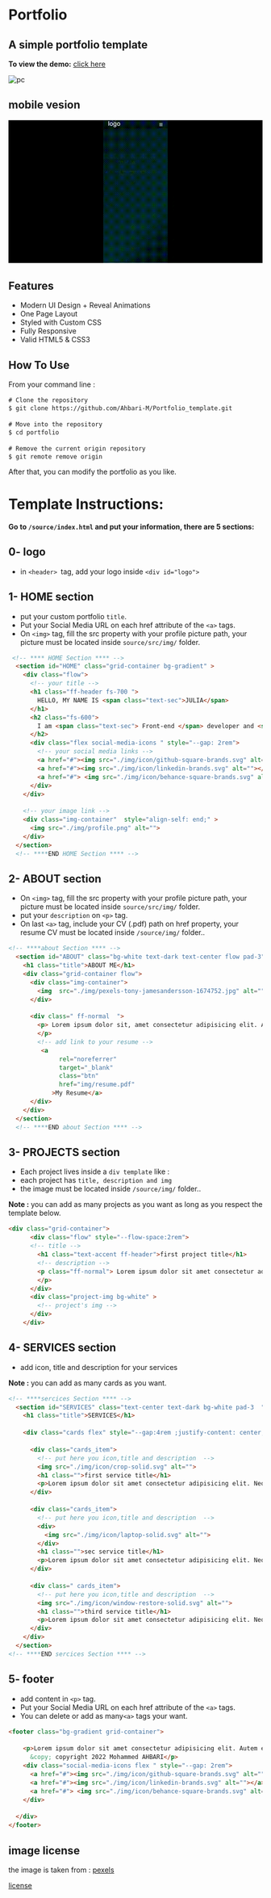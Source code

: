 # Portfolio

## A simple portfolio template

**To view the demo:** [click here](https://ahbari-m.github.io/Portfolio_template/)

![pc](./demo/portfolio.gif)

## mobile vesion 

![mobile](./demo/portfolio-mobile.gif)

## Features

- Modern UI Design + Reveal Animations
- One Page Layout
- Styled with Custom CSS
- Fully Responsive
- Valid HTML5 & CSS3

## How To Use

From your command line :

```
# Clone the repository
$ git clone https://github.com/Ahbari-M/Portfolio_template.git

# Move into the repository
$ cd portfolio

# Remove the current origin repository
$ git remote remove origin
```

After that, you can modify the portfolio as you like.

# Template Instructions:


**Go to `/source/index.html` and put your information, there are 5 sections:**

## 0- logo

- in `<header> `tag, add your logo inside `<div id="logo">`

## 1- HOME section

- put your custom portfolio `title`.
- Put your Social Media URL on each href attribute of the `<a>` tags.
- On `<img>` tag, fill the src property with your profile picture path, your picture must be located inside `source/src/img/` folder.

```html
 <!-- **** HOME Section **** -->
  <section id="HOME" class="grid-container bg-gradient" >
    <div class="flow">
      <!-- your title -->
      <h1 class="ff-header fs-700 ">
        HELLO, MY NAME IS <span class="text-sec">JULIA</span>
      </h1>
      <h2 class="fs-600">
        I am <span class="text-sec"> Front-end </span> developer and <span class="text-sec"> UI/UX   </span>Designer
      </h2>
      <div class="flex social-media-icons " style="--gap: 2rem">
        <!-- your social media links -->
        <a href="#"><img src="./img/icon/github-square-brands.svg" alt=""></a>
        <a href="#"><img src="./img/icon/linkedin-brands.svg" alt=""></a>
        <a href="#"> <img src="./img/icon/behance-square-brands.svg" alt=""></a>
      </div>
    </div>

    <!-- your image link -->
    <div class="img-container"  style="align-self: end;" >
      <img src="./img/profile.png" alt="">
    </div>
  </section>
  <!-- ****END HOME Section **** -->
```

## 2- ABOUT section

- On `<img>` tag, fill the src property with your profile picture path, your picture must be located inside `source/src/img/` folder.
- put your `description` on `<p>` tag.
- On last `<a>` tag, include your CV (.pdf) path on href property, your resume CV must be located inside `/source/img/` folder..

```html
<!-- ****about Section **** -->
  <section id="ABOUT" class="bg-white text-dark text-center flow pad-3">
    <h1 class="title">ABOUT ME</h1>
    <div class="grid-container flow">
      <div class="img-container">
        <img  src="./img/pexels-tony-jamesandersson-1674752.jpg" alt="">
      </div>

      <div class=" ff-normal  ">
        <p> Lorem ipsum dolor sit, amet consectetur adipisicing elit. Ad consequatur laudantium optio recusandae mollitia voluptate velit magni autem cupiditate. Aliquid dolorem sit laudantium fuga, autem natus magnam molestias consequuntur, non et accusantium? Quam consequuntur voluptatibus incidunt maiores consectetur harum ab minima, provident commodi distinctio corporis reprehenderit, officia sit deleniti excepturi molestias hic animi eos. Reiciendis facilis at voluptates possimus voluptatem.
        </p>
        <!-- add link to your resume -->
         <a
              rel="noreferrer"
              target="_blank"
              class="btn"
              href="img/resume.pdf"
            >My Resume</a>
      </div>
    </div>
  </section>
  <!-- ****END about Section **** -->

```

## 3- PROJECTS section

- Each project lives inside a `div template` like :
- each project has `title, description and img`
- the image must be located inside `/source/img/` folder..

**Note :** you can add as many projects as you want as long as you respect the template below.  

```html
<div class="grid-container">
      <div class="flow" style="--flow-space:2rem">
      <!-- title -->
        <h1 class="text-accent ff-header">first project title</h1>
        <!-- description -->
        <p class="ff-normal"> Lorem ipsum dolor sit amet consectetur adipisicing elit. Iste autem velit cumque dignissimos voluptate, sit ipsum atque totam cum doloribus similique, eos libero, natus vero molestias minima nesciunt laborum excepturi minus fuga debitis veritatis dolore iure asperiores? Non dignissimos neque laboriosam est nulla iusto reiciendis fuga maxime, nisi molestiae beatae error! Sequi consectetur vitae necessitatibus ipsum minus molestias mollitia nisi, eos harum unde cumque! Ducimus maxime dicta nisi minima sequi.
        </p>
      </div>
      <div class="project-img bg-white" >
        <!-- project's img -->
      </div>
    </div>
```

## 4- SERVICES section

- add icon, title and description for your services

**Note :**  you can add as many cards as you want.

```html
<!-- ****sercices Section **** -->
  <section id="SERVICES" class="text-center text-dark bg-white pad-3  " >
    <h1 class="title">SERVICES</h1>

    <div class="cards flex" style="--gap:4rem ;justify-content: center;">

      <div class="cards_item">
        <!-- put here you icon,title and description  -->
        <img src="./img/icon/crop-solid.svg" alt="">
        <h1 class="">first service title</h1>
        <p>Lorem ipsum dolor sit amet consectetur adipisicing elit. Neque modi ipsum cupiditate? In, temporibus dicta quia quae accusantium minus omnis!</p>
      </div>

      <div class="cards_item">
        <!-- put here you icon,title and description  -->
        <div>
          <img src="./img/icon/laptop-solid.svg" alt="">
        </div>
        <h1 class="">sec service title</h1>
        <p>Lorem ipsum dolor sit amet consectetur adipisicing elit. Neque modi ipsum cupiditate? In, temporibus dicta quia quae accusantium minus omnis!</p>
      </div>

      <div class=" cards_item">
        <!-- put here you icon,title and description  -->
        <img src="./img/icon/window-restore-solid.svg" alt="">
        <h1 class="">third service title</h1>
        <p>Lorem ipsum dolor sit amet consectetur adipisicing elit. Neque modi ipsum cupiditate? In, temporibus dicta quia quae accusantium minus omnis!</p>
      </div>
    </div>
  </section>
<!-- ****END sercices Section **** -->

```

## 5- footer

- add content in `<p>` tag.
- Put your Social Media URL on each href attribute of the `<a>` tags.
- You can delete or add as many`<a>` tags your want.


```html 
<footer class="bg-gradient grid-container">

    <p>Lorem ipsum dolor sit amet consectetur adipisicing elit. Autem est repellat at eaque architecto similique numquam cupiditate! <br><br><br>
      &copy; copyright 2022 Mohammed AHBARI</p>
    <div class="social-media-icons flex " style="--gap: 2rem">
      <a href="#"><img src="./img/icon/github-square-brands.svg" alt=""></a>
      <a href="#"><img src="./img/icon/linkedin-brands.svg" alt=""></a>
      <a href="#"> <img src="./img/icon/behance-square-brands.svg" alt=""></a>
    </div>
    
  </div>
</footer>
```

## image license

the image is taken from :   [pexels](https://www.pexels.com/photo/looking-up-woman-wearing-blue-v-neck-top-1674752/)

[license](https://www.pexels.com/license/)
